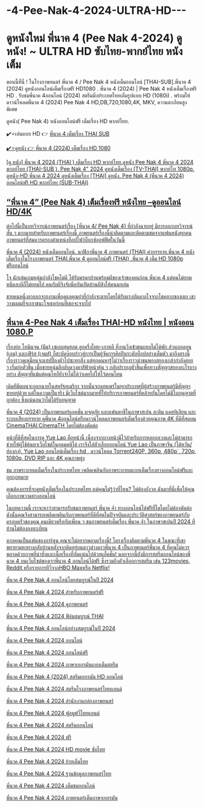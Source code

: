 # -4-Pee-Nak-4-2024-ULTRA-HD---

# ดูหนังใหม่ พี่นาค 4 (Pee Nak 4-2024) ดูหนัง! ~ ULTRA HD ซับไทย-พากย์ไทย หนังเต็ม

ตอนนี้ที่นี่ ! ในโรงภาพยนตร์  พี่นาค 4 / Pee Nak 4 หนังเต็มออนไลน์ [THAI-SUB].พี่นาค 4 (2024) ดูหนังออนไลน์เต็มเรื่องฟรี HD1080 . พี่นาค 4 (2024) |  Pee Nak 4 หนังเต็มเรื่องฟรี HD . รับชมพี่นาค 4ออนไลน์ (2024) สตรีมมิ่งประเทศไทยเต็มรูปแบบ HD (1080i) .  พร้อมให้ดาวน์โหลดพี่นาค 4 (2024) Pee Nak 4 HD,DB,720,1080,4K, MKV, ความละเอียดสูงพิเศษ

ดูหนัง( Pee Nak 4) หนังออนไลน์ฟรี เต็มเรื่อง HD พากย์ไทย.

✔️⭐เล่นแบบ HD 👉  <a href="https://cinesecure.comt/th/movie/1172533/4" rel="nofollow">พี่นาค 4 เต็มเรื่อง THAI SUB</p>

✔️⭐ดูหนัง 👉 <a href="https://cinesecure.comt/th/movie/1172533/4" rel="nofollow">พี่นาค 4 (2024) เต็มเรื่อง HD 1080</p>


[ดู.หนัง] พี่นาค 4 2024 (THAI ) เต็มเรื่อง HD พากย์ไทย.ดูหนัง  Pee Nak 4 พี่นาค 4 2024 พากย์ไทย (THAI-SUB ), Pee Nak 4" 2024 ดูหนังเต็มเรื่อง [TV-THAI] พากย์ไท 1080p. ดูหนัง-HD พี่นาค 4 2024 ดูหนังเต็มเรื่อง [THAI] ดูหนัง.  Pee Nak 4 (พี่นาค 4 2024) ออนไลน์ฟรี HD พากย์ไทย (SUB-THAI)

## “พี่นาค 4” (Pee Nak 4) เต็มเรื่องฟรี หนังไทย –ดูออนไลน์ HD/4K

ต่อไปนี้เป็นบทวิจารณ์ภาพยนตร์เรื่อง [พี่นาค 4/ Pee Nak 4] ที่กำลังฉายอยู่ มีการออกบทวิจารณ์สั้น ๆ มากมายสำหรับภาพยนตร์เรื่องนี้ ภาพยนตร์เรื่องนี้น่าติดตามและติดตามชมจากแฟนหนังทุกคน ภาพยนตร์ที่สมควรครองตำแหน่งท็อปไฟว์บ็อกซ์ออฟฟิศในวันนี้

พี่นาค 4 (2024) หนังเต็มออนไลน์. นาฬิกาพี่นาค 4 ภาพยนตร์ (THAI) คำบรรยาย.พี่นาค 4 หนังเต็มเรื่องในโรงภาพยนตร์ THAI.พี่นาค 4 ดูออนไลน์ฟรี (THAI) .พี่นาค 4 เต็ม HD 1080p ฟรีออนไลน์

โจ นักเล่นเกมหนุ่มกำลังโชคไม่ดี ได้รับมรดกบ้านพร้อมผีของเจ้าของคนก่อน พี่นาค 4 แต่คนไม่ยอมหนีและผีก็ไม่ยอมไป คนกับผีจึงจับมือกันเปิดบ้านผีสิงให้คนมาเล่น

ชายคนหนึ่งลาออกจากงานเพื่อดูแลคุณย่าที่กำลังจะตายโดยได้รับแรงบันดาลใจจากโชคลาภของเธอ เขาวางแผนที่จะเอาชนะใจเธอก่อนที่เธอจะจากไป

## พี่นาค 4-Pee Nak 4 เต็มเรื่อง THAI-HD หนังไทย | หนังออน 1080.P

เรื่องย่อ
โทมินจุน (มีน) เซเลบสุดฮอต ลูกครึ่งไทย-เกาหลี ที่งานวิ่งเข้าชนแทบไม่ได้พัก ส่วนบอลลูน (เอม) และเฟิร์ส (เจมส์) ก็สะบัดบ๊อบก้าวสู่การเป็นผู้จัดการศิลปินระดับท็อปอย่างเต็มตัว มาถึงตรงนี้เรื่องราวดูเหมือนจะแฮปปี้ลงตัวไปซะทุกสิ่ง แต่ทุกคนหารู้ไม่ว่าเรื่องราวน่าขนพองสยองเกล้ากำลังค่อย ๆ เริ่มก่อตัวขึ้น เมื่อชายหนุ่มลึกลับดวงตาสีฟ้าหน้าคุ้น ๆ กลับปรากฏตัวขึ้นเพื่อทวงสัญญาสยองอะไรบางอย่าง สัญญาที่แม้แต่คุณโทก็ยังจำไม่ได้ว่าเคยไปให้ไว้ตอนไหน

 เดิมทีมีแผนจะออกฉายในสหรัฐอเมริกา จากนั้นจะเผยแพร่ในทุกประเทศที่ผู้สร้างภาพยนตร์มีสัญญาขายอยู่ด้วย
แต่ในความเป็นจริง มีเว็บไซต์มากมายที่ให้บริการภาพยนตร์ที่คล้ายกันโดยไม่มีใบอนุญาตที่ถูกต้อง ซึ่งแน่นอนว่าไม่ได้รับอนุญาต

พี่นาค 4 (2024) เป็นภาพยนตร์แอคชั่น ผจญภัย และแฟนตาซีในภาษาสเปน ละติน แคสทิเลียน และระบบเสียงบรรยาย ดูพี่นาค 4ออนไลน์หรือดาวน์โหลดภาพยนตร์เต็มเรื่องด้วยคุณภาพ 4K ที่ดีที่สุดบน CinemaTHAI,CinemaTH โดยไม่ต้องตัดต่อ

หน้าที่ดีที่สุดในการดู Yue Lao คือหน้านี้ เนื่องจากบางหน้ามีไว้สำหรับการหลอกลวงและไม่สามารถช่วยให้ผู้ใช้ค้นหาเว็บไซต์ในอุดมคติได้ เราจึงใส่ตัวเลือกออนไลน์ Yue Lao เป็นภาษาจีน (ไต้หวัน/ฮ่องกง), Yue Lao ออนไลน์เต็มเรื่อง hd , ดาวน์โหลด Torrent240P, 360p, 480p´, 720p, 1080p, DVD RIP และ 4K คุณภาพสูง

ชม ภาพระบายผเต็มเรื่องในประเทศไทย เพลิดเพลินกับภาพระบายผแบบเต็มเรื่องทางออนไลน์ฟรีและถูกกฎหมาย

คุณต้องการที่จะดูหนังเต็มเรื่องในประเทศไทย แต่คุณไม่รู้ว่าที่ไหน? ไม่ต้องกังวล ฉันมาที่นี่เพื่อให้คุณเลือกภาพวาดทางออนไลน์

ในบทความนี้ เราจะหาว่าสามารถรับชมภาพยนตร์ พี่นาค 4ำ ทางออนไลน์ได้ฟรีที่ใดโดยไม่ต้องตัดต่อ ดังนั้นคุณจึงสามารถเพลิดเพลินกับภาพยนตร์ที่ดีที่สุดในปัจจุบันและประวัติศาสตร์ของภาพยนตร์กับครอบครัวของคุณ คนเดียวหรือกับเพื่อน ๆ ชมภาพยนตร์เต็มเรื่อง พี่นาค 4ำ ในภาษาสเปนปี 2024 ที่บ้านไม่ต้องลงทะเบียน

หากคุณเป็นแฟนของการ์ตูน คุณจะไม่อยากพลาดเรื่องนี้! โครงเรื่องติดตามพี่นาค 4 ในขณะที่เขาพยายามหาทางกลับบ้านหลังจากติดอยู่บนดาวต่างดาวพี่นาค 4 เป็นภาพยนตร์พี่นาค 4 ที่คุณไม่ควรพลาดด้วยภาพที่น่าทึ่งและเนื้อเรื่องที่อัดแน่นไปด้วยแอ็คชั่น! นอกจากนี้ยังมีการสตรีมออนไลน์ของพี่นาค 4 บนเว็บไซต์ของเราพี่นาค 4 ออนไลน์ได้ฟรี ซึ่งรวมถึงตัวเลือกการสตรีม เช่น 123movies, Reddit หรือรายการทีวีจากHBO Maxหรือ Netflix!


พี่นาค 4  Pee Nak 4 ออนไลน์โดยสมบูรณ์ในปี 2024

พี่นาค 4  Pee Nak 4 2024 สำหรับภาพยนตร์ฟรี

พี่นาค 4  Pee Nak 4 2024 ดูภาพยนตร์

พี่นาค 4  Pee Nak 4 2024 ฟิล์มสมบูรณ์ THAI

พี่นาค 4  Pee Nak 4 ออนไลน์อย่างสมบูรณ์ในปี 2024

พี่นาค 4  Pee Nak 4 2024 ออนไลน์

พี่นาค 4  Pee Nak 4 2024 ออนไลน์ฟรี

พี่นาค 4  Pee Nak 4 2024 ภาษาเยอรมันแบบเต็มสตรีม

พี่นาค 4  Pee Nak 4 (2024) สตรีมเยอรมัน HD ออนไลน์

พี่นาค 4  Pee Nak 4 2024 สตรีมโรงภาพยนตร์ไทยแลนด์

พี่นาค 4  Pee Nak 4 2024 สํานักงานกล่องภาพยนตร์

พี่นาค 4  Pee Nak 4 2024 ฟูลมูฟวี่ไทยแลนด์

พี่นาค 4  Pee Nak 4 2024 สตรีมออนไลน์

พี่นาค 4  Pee Nak 4 2024 ฟรี

พี่นาค 4  Pee Nak 4 2024 HD movie ซับไทย

พี่นาค 4  Pee Nak 4 2024 ย้ายเต็มไทย

พี่นาค 4  Pee Nak 4 2024 ฐานข้อมูลภาพยนตร์ไทย

พี่นาค 4  Pee Nak 4 2024 เต็มชมออนไลน์

พี่นาค 4  Pee Nak 4 2024 ภาพยนตร์เต็มภาษาเยอรมัน
